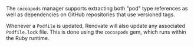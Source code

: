 The `cocoapods` manager supports extracting both "pod" type references as well as dependencies on GitHub repositories that use versioned tags.

Whenever a `Podfile` is updated, Renovate will also update any associated `Podfile.lock` file.
This is done using the `cocoapods` gem, which runs within the Ruby runtime.
